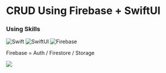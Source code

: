 # CRUD Using Firebase + SwiftUI

### Using Skills
![Swift](https://img.shields.io/badge/Swift-%23F05138?style=flat&logo=swift&logoColor=white)
![SwiftUI](https://img.shields.io/badge/SwiftUI-%23F05138?style=flat&logo=swift&logoColor=white)
![Firebase](https://img.shields.io/badge/Firebase-%23FFCA28?style=flat&logo=firebase&logoColor=white)

Firebase = Auth / Firestore / Storage

<img src="https://github.com/devrun2016/Portfolio_Projects/blob/main/maples/preview.gif">
